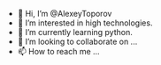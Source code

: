 - 👋 Hi, I’m @AlexeyToporov
- 👀 I’m interested in high technologies.
- 🌱 I’m currently learning python.
- 💞️ I’m looking to collaborate on ...
- 📫 How to reach me ...

<!---
AlexeyToporov/AlexeyToporov is a ✨ special ✨ repository because its `README.md` (this file) appears on your GitHub profile.
You can click the Preview link to take a look at your changes.
--->
